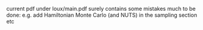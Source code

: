 current pdf under loux/main.pdf
surely contains some mistakes
much to be done: e.g. add Hamiltonian Monte Carlo (and NUTS) in the sampling section etc
